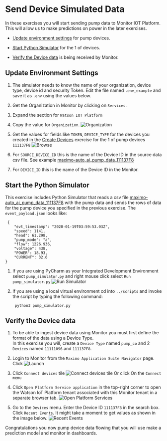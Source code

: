# Send Device Simulated Data

In these exercises you will start sending pump data to Monitor IOT Platform.  This will allow us to make predictions on 
power in the later exercises.

-  [Update environment settings](#environment) for pump devices. 

-  [Start Python Simulator](#simulator) for the 1 of devices.

-  [Verify the Device data](#devicedata) is being received by Monitor.

## Update Environment Settings

<a name="environment"></a>

1. The simulator needs to know the name of your organization, device type, device id and security Token. Edit the 
file named `.env_example` and save it as `.env`  using the values below.

2. Get the Organization in Monitor by clicking on `Services`.

3. Expand the section for `Watson IOT Platform`

4. Copy the value for `Organization`. ![Organization](/img/monitor_autoai_8.4/s01.png) 

5. Get the values for fields like `TOKEN`,  `DEVICE_TYPE` for the devices you created in the [Create Devices](create_devices.md) 
exercise for the 1 of pump devices `111137F8` ![Browse](/img/monitor_autoai_8.4/c13.png) 

6. For `SOURCE_DEVICE_ID` this is the name of the Device ID in the source data csv file.  See example [maximo-auto_ai_pump_data_111137F8](../data/maximo-auto_ai_pump_data_111137F8)

7. For `DEVICE_ID` this is the name of the Device ID in the Monitor.

## Start the Python Simulator
<a name="simulator"></a>

This exercise includes Python Simulator that reads a csv file  [maximo-auto_ai_pump_data_111137F8](../data/maximo-auto_ai_pump_data_111137F8) 
with the pump data and sends the rows of data for the pump  device you specified in the previous exercise. The `event_payload.json` looks like:
 
     {
        "evt_timestamp": "2020-01-19T03:59:53.03Z",
        "speed": 1141,
        "head": 61.298,
        "pump_mode": "a",
        "flow": 1226.936,
        "voltage": 438,
        "POWER": 18.93,
        "CURRENT": 32.6
    }
 
1. If you are using PyCharm as your Integrated Development Environment select `pump_simulator.py` and right mouse click 
select `Run pump_simulator.py`   ![Run Simuilator](/img/monitor_autoai_8.4/s02.png)

2. If you are using a local virtual environment cd into `../scripts` and invoke the script by typing the following command: 

        python3 pump_simulator.py

## Verify the Device data
<a name="devicedata"></a>
     
1. To be able to ingest device data using Monitor  you must first define the format of the data using a Device  Type.  
In this exercise you will, create a `Device Type` named `pump_co` and 2 `Devices` named `11111096` and 
`111137F8`.

2.  Login to Monitor from the `Maximo Application Suite Navigator` page. Click  ![Launch](/img/monitor_autoai_8.4/c01.png)

3.  Click `Connect devices` tile ![Connect devices tile](/img/monitor_autoai_8.4/c02.png) Or click On the `Connect menu` 

4.  Click `Open Platform Service application` in the top-right corner to open the Watson IoT Platform tenant associated 
with this  Monitor tenant in a separate browser tab. ![Open Platform Services](/img/monitor_autoai_8.4/c03.png)

5.  Go to the `Devices` menu.  Enter the Device ID `111137F8` in the search box.  Click `Recent Events`.  It might take 
a moment to get values as shown in the image below.  ![Recent Events](/img/monitor_autoai_8.4/s03.png)

Congratulations you now pump device data flowing that you will use make a prediction model and monitor in dashboards. 